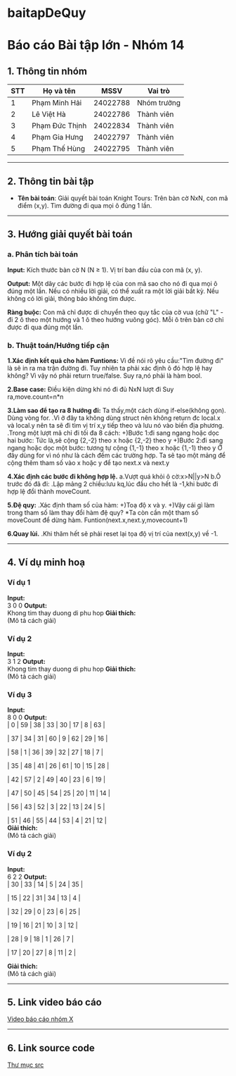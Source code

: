 # baitapDeQuy
# Báo cáo Bài tập lớn - Nhóm 14

## 1. Thông tin nhóm
| STT | Họ và tên | MSSV | Vai trò |
|---|---|---|---|
| 1 | Phạm Minh Hải | 24022788 | Nhóm trưởng |
| 2 | Lê Việt Hà | 24022786 | Thành viên |
| 3 | Phạm Đức Thịnh | 24022834 | Thành viên |
| 4 | Phạm Gia Hưng | 24022797| Thành viên |
| 5 | Phạm Thế Hùng | 24022795 | Thành viên |

---

## 2. Thông tin bài tập
- **Tên bài toán**: Giải quyết bài toán Knight Tours: Trên bàn cờ NxN, con mã điểm (x,y). Tìm đường đi qua mọi ô đúng 1 lần.
  

---

## 3. Hướng giải quyết bài toán
### a. Phân tích bài toán
**Input:**
Kích thước bàn cờ N (N ≥ 1).
Vị trí ban đầu của con mã (x, y).

**Output:**
Một dãy các bước đi hợp lệ của con mã sao cho nó đi qua mọi ô đúng một lần.
Nếu có nhiều lời giải, có thể xuất ra một lời giải bất kỳ. Nếu không có lời giải, thông báo không tìm được.

**Ràng buộc:**
Con mã chỉ được di chuyển theo quy tắc của cờ vua (chữ "L" - đi 2 ô theo một hướng và 1 ô theo hướng vuông góc).
Mỗi ô trên bàn cờ chỉ được đi qua đúng một lần.

### b. Thuật toán/Hướng tiếp cận

**1.Xác định kết quả cho hàm Funtions:**
Vì đề nói rõ yêu cầu:"Tìm đường đi" là sẽ in ra ma trận đường đi.
Tuy nhiên ta phải xác định ô đó hợp lệ hay không?
Vì vậy nó phải return true/false.
Suy ra,nó phải là hàm bool.

**2.Base case:**
Điều kiện dừng khi nó đi đủ NxN lượt đi
Suy ra,move.count=n*n

**3.Làm sao để tạo ra 8 hướng đi:**
Ta thấy,một cách dùng if-else(không gọn).
Dùng vòng for.
.Vì ở đây ta không dùng struct nên không return đc local.x và local.y nên ta sẽ đi tìm vị trí x,y tiếp theo và lưu nó vào biến địa phương.
.Trong một lượt mã chỉ đi tối đa 8 cách:
+)Bước 1:đi sang ngang hoặc dọc hai bước:
Tức là,sẽ cộng {2,-2} theo x hoặc {2,-2} theo y
+)Bước 2:đi sang ngang hoặc dọc một bước:
tương tự cộng {1,-1} theo x hoặc {1,-1) theo y
Ở đây dùng for vì nó như là cách đếm các trường hợp.
Ta sẽ tạo một mảng để cộng thêm tham số vào x hoặc y để tạo next.x và next.y

**4.Xác định các bước đi không hợp lệ.**
a.Vượt quá khỏi ô cờ:x>N||y>N
b.Ô trước đó đã đi:
.Lập mảng 2 chiều:lưu kq,lúc đầu cho hết là -1,khi bước đi hợp lệ đổi thành moveCount.

**5.Đệ quy:**
.Xác định tham số của hàm:
+)Toạ độ x và y.
+)Vậy cái gì làm trong tham số làm thay đổi hàm đệ quy?
*Ta còn cần một tham số moveCount để dừng hàm.
Funtion(next.x,next.y,movecount+1)

**6.Quay lùi.**
.Khi thăm hết sẽ phải reset lại tọa độ vị trí của next(x,y) về -1.

---

## 4. Ví dụ minh hoạ
### Ví dụ 1
**Input:**  
3 0 0 
**Output:**  
Khong tim thay duong di phu hop 
**Giải thích:**  
(Mô tả cách giải)

### Ví dụ 2
**Input:**  
3 1 2
**Output:**  
Khong tim thay duong di phu hop
**Giải thích:**  
(Mô tả cách giải)

### Ví dụ 3
**Input:**  
8 0 0 
**Output:**  
| 0 | 59 | 38 | 33 | 30 | 17 | 8 | 63 |

| 37 | 34 | 31 | 60 | 9 | 62 | 29 | 16 |

| 58 | 1 | 36 | 39 | 32 | 27 | 18 | 7 |

| 35 | 48 | 41 | 26 | 61 | 10 | 15 | 28 |

| 42 | 57 | 2 | 49 | 40 | 23 | 6 | 19 |

| 47 | 50 | 45 | 54 | 25 | 20 | 11 | 14 |

| 56 | 43 | 52 | 3 | 22 | 13 | 24 | 5 |

| 51 | 46 | 55 | 44 | 53 | 4 | 21 | 12 |  
**Giải thích:**  
(Mô tả cách giải)

### Ví dụ 2
**Input:**  
6 2 2
**Output:**  
| 30 | 33 | 14 | 5 | 24 | 35 |

| 15 | 22 | 31 | 34 | 13 | 4 |

| 32 | 29 | 0 | 23 | 6 | 25 |

| 19 | 16 | 21 | 10 | 3 | 12 |

| 28 | 9 | 18 | 1 | 26 | 7 |

| 17 | 20 | 27 | 8 | 11 | 2 |

**Giải thích:**  
(Mô tả cách giải)

---

## 5. Link video báo cáo
[Video báo cáo nhóm X](#)

---

## 6. Link source code
[Thư mục src](./src)

